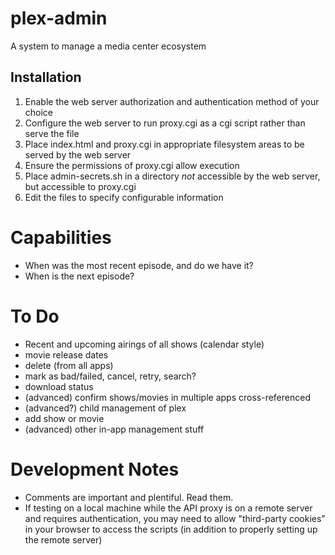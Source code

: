 # plex-admin

A system to manage a media center ecosystem

## Installation

1. Enable the web server authorization and authentication method of your choice
1. Configure the web server to run proxy.cgi as a cgi script rather than serve the file
1. Place index.html and proxy.cgi in appropriate filesystem areas to be served by the web server
1. Ensure the permissions of proxy.cgi allow execution
1. Place admin-secrets.sh in a directory _not_ accessible by the web server, but accessible to proxy.cgi
1. Edit the files to specify configurable information

# Capabilities

- When was the most recent episode, and do we have it?
- When is the next episode?

# To Do

- Recent and upcoming airings of all shows (calendar style)
- movie release dates
- delete (from all apps)
- mark as bad/failed, cancel, retry, search?
- download status
- (advanced) confirm shows/movies in multiple apps cross-referenced
- (advanced?) child management of plex
- add show or movie
- (advanced) other in-app management stuff

# Development Notes

- Comments are important and plentiful. Read them.
- If testing on a local machine while the API proxy is on a remote server and requires authentication,
  you may need to allow "third-party cookies" in your browser to access the scripts (in addition to properly setting up the remote server)
